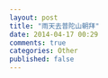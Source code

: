 ```yaml
---
layout: post
title: "雨天去普陀山朝拜"
date: 2014-04-17 00:29
comments: true
categories: Other
published: false
---
```

